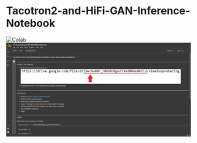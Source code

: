# Tacotron2-and-HiFi-GAN-Inference-Notebook

![Colab](https://colab.research.google.com/assets/colab-badge.svg)
![Colab](https://raw.githubusercontent.com/Vilagamer999/Tacotron2-and-HiFi-GAN-Inference-Notebook/main/preview.png)
